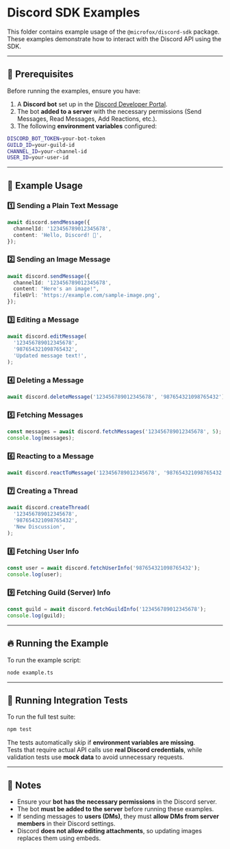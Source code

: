 # Discord SDK Examples

This folder contains example usage of the `@microfox/discord-sdk` package. These examples demonstrate how to interact with the Discord API using the SDK.

---

## 📌 Prerequisites

Before running the examples, ensure you have:

1. A **Discord bot** set up in the [Discord Developer Portal](https://discord.com/developers/applications).
2. The bot **added to a server** with the necessary permissions (Send Messages, Read Messages, Add Reactions, etc.).
3. The following **environment variables** configured:

```sh
DISCORD_BOT_TOKEN=your-bot-token
GUILD_ID=your-guild-id
CHANNEL_ID=your-channel-id
USER_ID=your-user-id
```

---

## 🚀 Example Usage

### **1️⃣ Sending a Plain Text Message**

```typescript
await discord.sendMessage({
  channelId: '123456789012345678',
  content: 'Hello, Discord! 🎉',
});
```

### **2️⃣ Sending an Image Message**

```typescript
await discord.sendMessage({
  channelId: '123456789012345678',
  content: "Here's an image!",
  fileUrl: 'https://example.com/sample-image.png',
});
```

### **3️⃣ Editing a Message**

```typescript
await discord.editMessage(
  '123456789012345678',
  '987654321098765432',
  'Updated message text!',
);
```

### **4️⃣ Deleting a Message**

```typescript
await discord.deleteMessage('123456789012345678', '987654321098765432');
```

### **5️⃣ Fetching Messages**

```typescript
const messages = await discord.fetchMessages('123456789012345678', 5);
console.log(messages);
```

### **6️⃣ Reacting to a Message**

```typescript
await discord.reactToMessage('123456789012345678', '987654321098765432', '🔥');
```

### **7️⃣ Creating a Thread**

```typescript
await discord.createThread(
  '123456789012345678',
  '987654321098765432',
  'New Discussion',
);
```

### **8️⃣ Fetching User Info**

```typescript
const user = await discord.fetchUserInfo('987654321098765432');
console.log(user);
```

### **9️⃣ Fetching Guild (Server) Info**

```typescript
const guild = await discord.fetchGuildInfo('123456789012345678');
console.log(guild);
```

---

## 🔥 Running the Example

To run the example script:

```sh
node example.ts
```

---

## 🧪 Running Integration Tests

To run the full test suite:

```sh
npm test
```

The tests automatically skip if **environment variables are missing**.  
Tests that require actual API calls use **real Discord credentials**, while validation tests use **mock data** to avoid unnecessary requests.

---

## 📝 Notes

- Ensure your **bot has the necessary permissions** in the Discord server.
- The bot **must be added to the server** before running these examples.
- If sending messages to **users (DMs)**, they must **allow DMs from server members** in their Discord settings.
- Discord **does not allow editing attachments**, so updating images replaces them using embeds.
